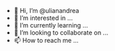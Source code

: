 - 👋 Hi, I’m @ulianandrea
- 👀 I’m interested in ...
- 🌱 I’m currently learning ...
- 💞️ I’m looking to collaborate on ...
- 📫 How to reach me ...

<!---
ulianandrea/ulianandrea is a ✨ special ✨ repository because its `README.md` (this file) appears on your GitHub profile.
You can click the Preview link to take a look at your changes.
--->
